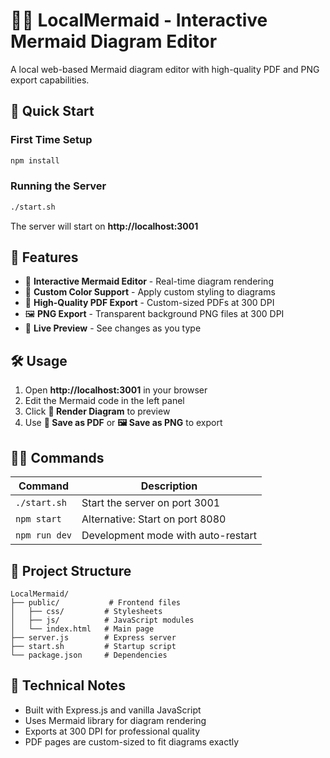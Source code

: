 # 🧜‍♀️ LocalMermaid - Interactive Mermaid Diagram Editor

A local web-based Mermaid diagram editor with high-quality PDF and PNG export capabilities.

## 🚀 Quick Start

### First Time Setup
```bash
npm install
```

### Running the Server
```bash
./start.sh
```

The server will start on **http://localhost:3001**

## 🎯 Features

- 🎨 **Interactive Mermaid Editor** - Real-time diagram rendering
- 🌈 **Custom Color Support** - Apply custom styling to diagrams  
- 📄 **High-Quality PDF Export** - Custom-sized PDFs at 300 DPI
- 🖼️ **PNG Export** - Transparent background PNG files at 300 DPI
- 🔧 **Live Preview** - See changes as you type

## 🛠️ Usage

1. Open **http://localhost:3001** in your browser
2. Edit the Mermaid code in the left panel
3. Click **🎨 Render Diagram** to preview
4. Use **📄 Save as PDF** or **🖼️ Save as PNG** to export

## 🏃‍♂️ Commands

| Command | Description |
|---------|-------------|
| `./start.sh` | Start the server on port 3001 |
| `npm start` | Alternative: Start on port 8080 |
| `npm run dev` | Development mode with auto-restart |

## 📁 Project Structure

```
LocalMermaid/
├── public/           # Frontend files
│   ├── css/         # Stylesheets
│   ├── js/          # JavaScript modules
│   └── index.html   # Main page
├── server.js        # Express server
├── start.sh         # Startup script
└── package.json     # Dependencies
```

## 🔧 Technical Notes

- Built with Express.js and vanilla JavaScript
- Uses Mermaid library for diagram rendering
- Exports at 300 DPI for professional quality
- PDF pages are custom-sized to fit diagrams exactly